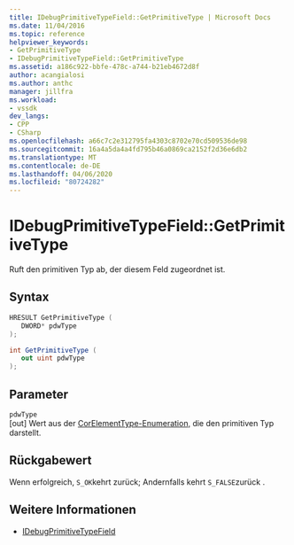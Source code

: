```yaml
---
title: IDebugPrimitiveTypeField::GetPrimitiveType | Microsoft Docs
ms.date: 11/04/2016
ms.topic: reference
helpviewer_keywords:
- GetPrimitiveType
- IDebugPrimitiveTypeField::GetPrimitiveType
ms.assetid: a186c922-bbfe-478c-a744-b21eb4672d8f
author: acangialosi
ms.author: anthc
manager: jillfra
ms.workload:
- vssdk
dev_langs:
- CPP
- CSharp
ms.openlocfilehash: a66c7c2e312795fa4303c8702e70cd509536de98
ms.sourcegitcommit: 16a4a5da4a4fd795b46a0869ca2152f2d36e6db2
ms.translationtype: MT
ms.contentlocale: de-DE
ms.lasthandoff: 04/06/2020
ms.locfileid: "80724282"
---
```

# <a name="idebugprimitivetypefieldgetprimitivetype"></a>IDebugPrimitiveTypeField::GetPrimitiveType
Ruft den primitiven Typ ab, der diesem Feld zugeordnet ist.

## <a name="syntax"></a>Syntax

```cpp
HRESULT GetPrimitiveType (
   DWORD* pdwType
);
```

```csharp
int GetPrimitiveType (
   out uint pdwType
);
```

## <a name="parameters"></a>Parameter
`pdwType`\
[out] Wert aus der [CorElementType-Enumeration,](/dotnet/framework/unmanaged-api/metadata/corelementtype-enumeration) die den primitiven Typ darstellt.

## <a name="return-value"></a>Rückgabewert
 Wenn erfolgreich, `S_OK`kehrt zurück; Andernfalls kehrt `S_FALSE`zurück .

## <a name="see-also"></a>Weitere Informationen
- [IDebugPrimitiveTypeField](../../../extensibility/debugger/reference/idebugprimitivetypefield.md)
